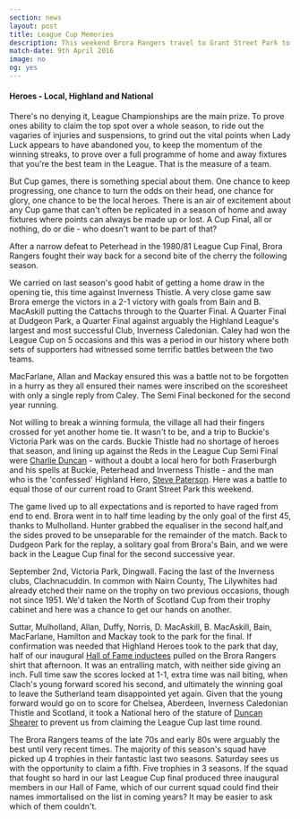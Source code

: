 ```yaml
---
section: news
layout: post
title: League Cup Memories
description: This weekend Brora Rangers travel to Grant Street Park to face Nairn County in the Highland League Cup Final.
match-date: 9th April 2016
image: no
og: yes
---
```

#### Heroes - Local, Highland and National

There's no denying it, League Championships are the main prize. To prove ones ability to claim the top spot over a whole season, to ride out the vagaries of injuries and suspensions, to grind out the vital points when Lady Luck appears to have abandoned you, to keep the momentum of the winning streaks, to prove over a full programme of home and away fixtures that you're the best team in the League. That is the measure of a team.

But Cup games, there is something special about them. One chance to keep progressing, one chance to turn the odds on their head, one chance for glory, one chance to be the local heroes. There is an air of excitement about any Cup game that can't often be replicated in a season of home and away fixtures where points can always be made up or lost. A Cup Final, all or nothing, do or die - who doesn't want to be part of that?

After a narrow defeat to Peterhead in the 1980/81 League Cup Final, Brora Rangers fought their way back for a second bite of the cherry the following season. 

We carried on last season's good habit of getting a home draw in the opening tie, this time against Inverness Thistle. A very close game saw Brora emerge the victors in a 2-1 victory with goals from Bain and B. MacAskill putting the Cattachs through to the Quarter Final. A Quarter Final at Dudgeon Park, a Quarter Final against arguably the Highland League's largest and most successful Club, Inverness Caledonian. Caley had won the League Cup on 5 occasions and this was a period in our history where both sets of supporters had witnessed some terrific battles between the two teams.

MacFarlane, Allan and Mackay ensured this was a battle not to be forgotten in a hurry as they all ensured their names were inscribed on the scoresheet with only a single reply from Caley. The Semi Final beckoned for the second year running.

Not willing to break a winning formula, the village all had their fingers crossed for yet another home tie. It wasn't to be, and a trip to Buckie's Victoria Park was on the cards. Buckie Thistle had no shortage of heroes that season, and lining up against the Reds in the League Cup Semi Final were [Charlie Duncan](http://www.heraldscotland.com/news/12610175.Local_Hero__Fraserburgh_manager_Charlie_Duncan_has_lost_none_of_his_hunger_despite_a_quarter_of_a_century_at_the_helm/) - without a doubt a local hero for both Fraserburgh and his spells at Buckie, Peterhead and Inverness Thistle - and the man who is the 'confessed' Highland Hero, [Steve Paterson](https://en.wikipedia.org/wiki/Steve_Paterson). Here was a battle to equal those of our current road to Grant Street Park this weekend.

The game lived up to all expectations and is reported to have raged from end to end. Brora went in to half time leading by the only goal of the first 45, thanks to Mulholland. Hunter grabbed the equaliser in the second half,and the sides proved to be unseparable for the remainder of the match. Back to Dudgeon Park for the replay, a solitary goal from Brora's Bain, and we were back in the League Cup final for the second successive year.

September 2nd, Victoria Park, Dingwall. Facing the last of the Inverness clubs, Clachnacuddin. In common with Nairn County, The Lilywhites had already etched their name on the trophy on two previous occasions, though not since 1951. We'd taken the North of Scotland Cup from their trophy cabinet and here was a chance to get our hands on another.

Suttar, Mulholland, Allan, Duffy, Norris, D. MacAskill, B. MacAskill, Bain, MacFarlane, Hamilton and Mackay took to the park for the final. If confirmation was needed that Highland Heroes took to the park that day, half of our inaugural [Hall of Fame inductees](/2016/02/23/hall-of-fame-inductees.html) pulled on the Brora Rangers shirt that afternoon. It was an entralling match, with neither side giving an inch. Full time saw the scores locked at 1-1, extra time was nail biting, when Clach's young forward scored his second, and ultimately the winning goal to leave the Sutherland team disappointed yet again. Given that the young forward would go on to score for Chelsea, Aberdeen, Inverness Caledonian Thistle and Scotland, it took a National hero of the stature of [Duncan Shearer](https://en.wikipedia.org/wiki/Duncan_Shearer) to prevent us from claiming the League Cup last time round.

The Brora Rangers teams of the late 70s and early 80s were arguably the best until very recent times. The majority of this season's squad have picked up 4 trophies in their fantastic last two seasons. Saturday sees us with the opportunity to claim a fifth. Five trophies in 3 seasons. If the squad that fought so hard in our last League Cup final produced three inaugural members in our Hall of Fame, which of our current squad could find their names immortalised on the list in coming years? It may be easier to ask which of them couldn't.